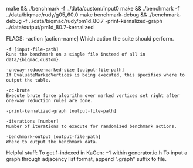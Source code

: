 make && ./benchmark -f ../data/custom/input0
make && ./benchmark -f ../data/biqmac/rudy/g05_60.0
make benchmark-debug && ./benchmark-debug -f ../data/biqmac/rudy/pm1d_80.7 -print-kernalized-graph ../data/output/pm1d_80.7-kernalized


FLAGS:
    -action [action-name]
    Which action the suite should perform.

    -f [input-file-path]
    Runs the benchmark on a single file instead of all in data/{biqmac,custom}.

    -oneway-reduce-marked-size [output-file-path]
    If EvaluateMarkedVertices is being executed, this specifies where to output the table.

    -cc-brute
    Execute brute force algorithm over marked vertices set right after one-way reduction rules are done.

    -print-kernalized-graph [output-file-path]

    -iterations [number]
    Number of iterations to execute for randomized benchmark actions.

    -benchmark-output [output-file-path]
    Where to output the benchmark data.

Helpful stuff:
    To get 1-indexed in KaGen: +1 within generator.io.h
    To input a graph through adjacency list format, append ".graph" suffix to file.